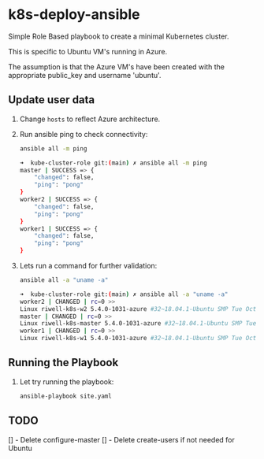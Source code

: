 # k8s-deploy-ansible

Simple Role Based playbook to create a minimal Kubernetes cluster.

This is specific to Ubuntu VM's running in Azure.

The assumption is that the Azure VM's have been created with the appropriate
public_key and username 'ubuntu'.

## Update user data

1. Change ```hosts``` to reflect Azure architecture.
2. Run ansible ping to check connectivity:

    ```bash
    ansible all -m ping
    ```

    ```bash
    ➜  kube-cluster-role git:(main) ✗ ansible all -m ping
    master | SUCCESS => {
        "changed": false,
        "ping": "pong"
    }
    worker2 | SUCCESS => {
        "changed": false,
        "ping": "pong"
    }
    worker1 | SUCCESS => {
        "changed": false,
        "ping": "pong"
    }
    ```

3. Lets run a command for further validation:

    ```bash
    ansible all -a "uname -a"
    ```

    ```bash
    ➜  kube-cluster-role git:(main) ✗ ansible all -a "uname -a"
    worker2 | CHANGED | rc=0 >>
    Linux riwell-k8s-w2 5.4.0-1031-azure #32~18.04.1-Ubuntu SMP Tue Oct 6 10:03:22 UTC 2020 x86_64 x86_64 x86_64 GNU/Linux
    master | CHANGED | rc=0 >>
    Linux riwell-k8s-master 5.4.0-1031-azure #32~18.04.1-Ubuntu SMP Tue Oct 6 10:03:22 UTC 2020 x86_64 x86_64 x86_64 GNU/Linux
    worker1 | CHANGED | rc=0 >>
    Linux riwell-k8s-w1 5.4.0-1031-azure #32~18.04.1-Ubuntu SMP Tue Oct 6 10:03:22 UTC 2020 x86_64 x86_64 x86_64 GNU/Linux
    ```

## Running the Playbook

1. Let try running the playbook:

    ```bash
    ansible-playbook site.yaml
    ```

## TODO

[] - Delete configure-master
[] - Delete create-users if not needed for Ubuntu
